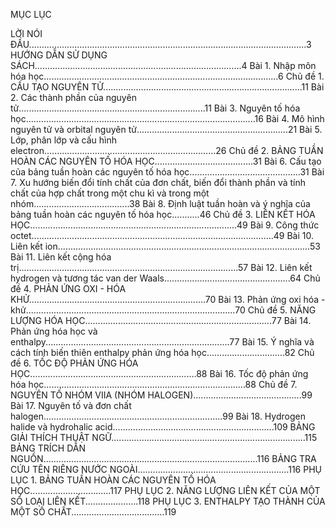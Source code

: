 MỤC LỤC

LỜI NÓI ĐẦU..............................................................................................................3
HƯỚNG DẪN SỬ DỤNG SÁCH..................................................................................4
Bài 1. Nhập môn hóa học.............................................................................................6
Chủ đề 1. CẤU TẠO NGUYÊN TỬ...............................................................................11
Bài 2. Các thành phần của nguyên tử..........................................................................11
Bài 3. Nguyên tố hóa học...........................................................................................16
Bài 4. Mô hình nguyên tử và orbital nguyên tử............................................................21
Bài 5. Lớp, phân lớp và cấu hình electron....................................................................26
Chủ đề 2. BẢNG TUẦN HOÀN CÁC NGUYÊN TỐ HÓA HỌC.......................................31
Bài 6. Cấu tạo của bảng tuần hoàn các nguyên tố hóa học............................................31
Bài 7. Xu hướng biến đổi tính chất của đơn chất, biến đổi thành phần 
và tính chất của hợp chất trong một chu kì và trong một nhóm......................................38
Bài 8. Định luật tuần hoàn và ý nghĩa của bảng tuần hoàn các nguyên tố hóa học...........46
Chủ đề 3. LIÊN KẾT HÓA HỌC..................................................................................49
Bài 9. Công thức octet................................................................................................49
Bài 10. Liên kết ion....................................................................................................53
Bài 11. Liên kết cộng hóa trị.......................................................................................57
Bài 12. Liên kết hydrogen và tương tác van der Waals..................................................64
Chủ đề 4. PHẢN ỨNG OXI - HÓA KHỬ......................................................................70
Bài 13. Phản ứng oxi hóa - khử...................................................................................70
Chủ đề 5. NĂNG LƯỢNG HÓA HỌC..........................................................................77
Bài 14. Phản ứng hóa học và enthalpy.........................................................................77
Bài 15. Ý nghĩa và cách tính biến thiên enthalpy phản ứng hóa học...............................82
Chủ đề 6. TỐC ĐỘ PHẢN ỨNG HÓA HỌC..................................................................88
Bài 16. Tốc độ phản ứng hóa học................................................................................88
Chủ đề 7. NGUYÊN TỐ NHÓM VIIA (NHÓM HALOGEN)...........................................99
Bài 17. Nguyên tố và đơn chất halogen.......................................................................99
Bài 18. Hydrogen halide và hydrohalic acid................................................................109
BẢNG GIẢI THÍCH THUẬT NGỮ.............................................................................115
BẢNG TRÍCH DẪN NGUỒN.....................................................................................116
BẢNG TRA CỨU TÊN RIÊNG NƯỚC NGOÀI............................................................116
PHỤ LỤC 1. BẢNG TUẦN HOÀN CÁC NGUYÊN TỐ HÓA HỌC................................117
PHỤ LỤC 2. NĂNG LƯỢNG LIÊN KẾT CỦA MỘT SỐ LOẠI LIÊN KẾT.....................118
PHỤ LỤC 3. ENTHALPY TẠO THÀNH CỦA MỘT SỐ CHẤT.....................................119